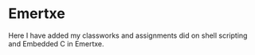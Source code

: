 # Emertxe
Here I have added my classworks and assignments did on shell scripting and Embedded C in Emertxe.
